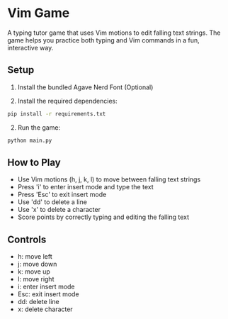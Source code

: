 # Vim Game


A typing tutor game that uses Vim motions to edit falling text strings. The game helps you practice both typing and Vim commands in a fun, interactive way.

## Setup

1. Install the bundled Agave Nerd Font (Optional)

1. Install the required dependencies:
```bash
pip install -r requirements.txt
```

2. Run the game:
```bash
python main.py
```

## How to Play

- Use Vim motions (h, j, k, l) to move between falling text strings
- Press 'i' to enter insert mode and type the text
- Press 'Esc' to exit insert mode
- Use 'dd' to delete a line
- Use 'x' to delete a character
- Score points by correctly typing and editing the falling text

## Controls

- h: move left
- j: move down
- k: move up
- l: move right
- i: enter insert mode
- Esc: exit insert mode
- dd: delete line
- x: delete character 